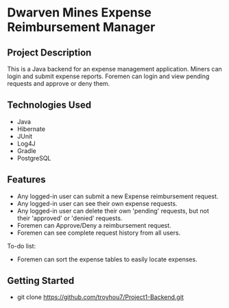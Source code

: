 # Dwarven Mines Expense Reimbursement Manager
## Project Description
This is a Java backend for an expense management application. Miners can login and submit expense reports.  Foremen can login and view pending requests and approve or deny them.   
## Technologies Used
* Java
* Hibernate
* JUnit
* Log4J
* Gradle
* PostgreSQL
## Features
* Any logged-in user can submit a new Expense reimbursement request.
* Any logged-in user can see their own expense requests.
* Any logged-in user can delete their own 'pending' requests, but not their 'approved' or 'denied' requests. 
* Foremen can Approve/Deny a reimbursement request.
* Foremen can see complete request history from all users.

To-do list:
* Foremen can sort the expense tables to easily locate expenses.
## Getting Started
* git clone https://github.com/troyhou7/Project1-Backend.git
